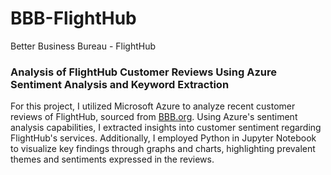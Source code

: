 # BBB-FlightHub
Better Business Bureau - FlightHub

### Analysis of FlightHub Customer Reviews Using Azure Sentiment Analysis and Keyword Extraction

For this project, I utilized Microsoft Azure to analyze recent customer reviews of FlightHub, sourced from [BBB.org](https://www.bbb.org/ca/qc/saint-laurent/profile/online-travel-agency/flighthub-0117-47394). Using Azure's sentiment analysis capabilities, I extracted insights into customer sentiment regarding FlightHub's services. Additionally, I employed Python in Jupyter Notebook to visualize key findings through graphs and charts, highlighting prevalent themes and sentiments expressed in the reviews.
